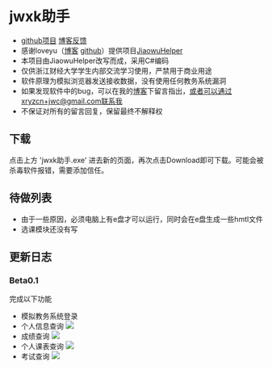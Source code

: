 # jwxk助手

- [github项目](https://github.com/xiang578/jwchelper) [博客反馈](http://www.xiang578.com/jwc/)
- 感谢loveyu（[博客](https://www.loveyu.org/) [github](https://github.com/loveyu)）提供项目[JiaowuHelper](https://github.com/loveyu/JiaowuHelper)
- 本项目由JiaowuHelper改写而成，采用C#编码
- 仅供浙江财经大学学生内部交流学习使用，严禁用于商业用途
- 软件原理为模拟浏览器发送接收数据，没有使用任何教务系统漏洞
- 如果发现软件中的bug，可以在我的[博客](http://www.xiang578.com/jwc/)下留言指出，或者可以通过xryzcn+jwc@gmail.com联系我
- 不保证对所有的留言回复，保留最终不解释权

## 下载
点击上方 'jwxk助手.exe' 进去新的页面，再次点击Download即可下载。可能会被杀毒软件报错，需要添加信任。

## 待做列表
- 由于一些原因，必须电脑上有e盘才可以运行，同时会在e盘生成一些hmtl文件
- 选课模块还没有写

## 更新日志

### Beta0.1

完成以下功能
- 模拟教务系统登录
- 个人信息查询
![](https://github.com/xiang578/jwchelper/blob/master/src/info.jpg)
- 成绩查询
![](https://github.com/xiang578/jwchelper/blob/master/src/score.jpg)
- 个人课表查询
![](https://github.com/xiang578/jwchelper/blob/master/src/table.jpg)
- 考试查询
![](https://github.com/xiang578/jwchelper/blob/master/src/test.jpg)
